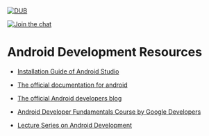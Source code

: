 [![DUB](https://img.shields.io/dub/l/vibe-d.svg?style=flat)](LICENSE)

[![Join the chat](https://img.shields.io/badge/gitter-join%20chat%20%E2%86%92-brightgreen.svg)](https://gitter.im/LNMIIT-Computer-Club/Lobby)


# Android Development Resources

* [Installation Guide of Android Studio](INSTALLATION.md)

* [The official documentation for android](https://developer.android.com/index.html)

* [The official Android developers blog](https://android-developers.googleblog.com/)

* [Android Developer Fundamentals Course by Google Developers](https://google-developer-training.github.io/android-developer-fundamentals-course-concepts/en/)

+ [Lecture Series on Android Development](https://www.udemy.com/become-an-android-developer-from-scratch/)
